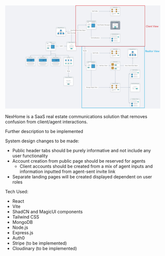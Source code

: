 ![alt text](https://github.com/RamiDarwiche/NexHome/blob/master/NexHome%20Outline.jpg)

NexHome is a SaaS real estate communications solution that removes confusion from client/agent interactions.

Further description to be implemented

System design changes to be made:
- Public header tabs should be purely informative and not include any user functionality
- Account creation from public page should be reserved for agents
  - Client accounts should be created from a mix of agent inputs and information inputted from agent-sent invite link
 - Separate landing pages will be created displayed dependent on user roles

   
Tech Used:

- React
- Vite
- ShadCN and MagicUI components
- Tailwind CSS
- MongoDB
- Node.js
- Express.js
- Auth0
- Stripe (to be implemented)
- Cloudinary (to be implemented)
